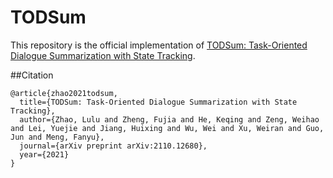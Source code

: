 # TODSum
This repository is the official implementation of [TODSum: Task-Oriented Dialogue Summarization with State Tracking](https://arxiv.org/abs/2110.12680).

##Citation
```
@article{zhao2021todsum,
  title={TODSum: Task-Oriented Dialogue Summarization with State Tracking},
  author={Zhao, Lulu and Zheng, Fujia and He, Keqing and Zeng, Weihao and Lei, Yuejie and Jiang, Huixing and Wu, Wei and Xu, Weiran and Guo, Jun and Meng, Fanyu},
  journal={arXiv preprint arXiv:2110.12680},
  year={2021}
}
```
